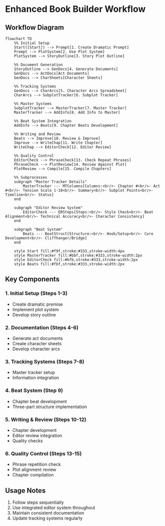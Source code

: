 # Enhanced Book Builder Workflow

## Workflow Diagram

```mermaid
flowchart TD
    %% Initial Setup
    Start([Start]) --> Prompt[1. Create Dramatic Prompt]
    Prompt --> PlotSystem[2. Use Plot System]
    PlotSystem --> StoryOutline[3. Story Plot Outline]

    %% Document Generation
    StoryOutline --> GenDocs[4. Generate Documents]
    GenDocs --> ActDocs[Act Documents]
    GenDocs --> CharSheets[Character Sheets]

    %% Tracking Systems
    GenDocs --> CharArcs[5. Character Arcs Spreadsheet]
    CharArcs --> SubplotTracker[6. Subplot Tracker]

    %% Master Systems
    SubplotTracker --> MasterTracker[7. Master Tracker]
    MasterTracker --> AddInfo[8. Add Info to Master]

    %% Beat System Integration
    AddInfo --> Beats[9. Chapter Beats Development]
    
    %% Writing and Review
    Beats --> Improve[10. Review & Improve]
    Improve --> WriteChap[11. Write Chapter]
    WriteChap --> EditorCheck[12. Editor Review]
    
    %% Quality Control
    EditorCheck --> PhraseCheck[13. Check Repeat Phrases]
    PhraseCheck --> PlotReview[14. Review Against Plot]
    PlotReview --> Compile[15. Compile Chapters]

    %% Subprocesses
    subgraph "Master Tracker Details"
        MasterTracker --- MTColumns[Columns:<br/>- Chapter #<br/>- Act #<br/>- Tension Scale 1-10<br/>- Summary<br/>- Subplot Points<br/>- Timeline<br/>- Status]
    end

    subgraph "Editor Review System"
        EditorCheck --- ERSteps[Steps:<br/>- Style Check<br/>- Beat Alignment<br/>- Technical Accuracy<br/>- Character Consistency]
    end

    subgraph "Beat System"
        Beats --- BeatStruct[Structure:<br/>- Hook/Setup<br/>- Core Development<br/>- Cliffhanger/Bridge]
    end

    style Start fill:#f9f,stroke:#333,stroke-width:4px
    style MasterTracker fill:#bbf,stroke:#333,stroke-width:2px
    style EditorCheck fill:#bfb,stroke:#333,stroke-width:2px
    style Beats fill:#fbf,stroke:#333,stroke-width:2px
```

## Key Components

### 1. Initial Setup (Steps 1-3)
- Create dramatic premise
- Implement plot system
- Develop story outline

### 2. Documentation (Steps 4-6)
- Generate act documents
- Create character sheets
- Develop character arcs

### 3. Tracking Systems (Steps 7-8)
- Master tracker setup
- Information integration

### 4. Beat System (Step 9)
- Chapter beat development
- Three-part structure implementation

### 5. Writing & Review (Steps 10-12)
- Chapter development
- Editor review integration
- Quality checks

### 6. Quality Control (Steps 13-15)
- Phrase repetition check
- Plot alignment review
- Chapter compilation

## Usage Notes
1. Follow steps sequentially
2. Use integrated editor system throughout
3. Maintain consistent documentation
4. Update tracking systems regularly